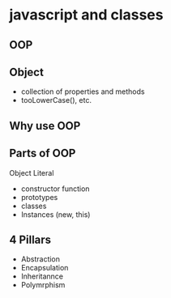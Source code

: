 # javascript and classes

## OOP

## Object
- collection of properties and methods
- tooLowerCase(), etc.

## Why use OOP

## Parts of OOP
Object Literal

- constructor function
- prototypes
- classes
- Instances (new, this)

## 4 Pillars
- Abstraction
- Encapsulation
- Inheritannce
- Polymrphism